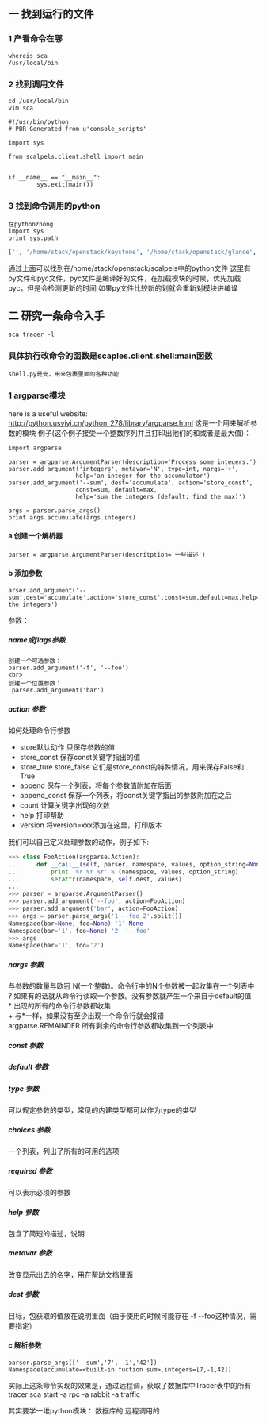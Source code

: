 ## 一 找到运行的文件
### 1 产看命令在哪
    whereis sca
    /usr/local/bin

### 2 找到调用文件
    cd /usr/local/bin
    vim sca

```shell
#!/usr/bin/python
# PBR Generated from u'console_scripts'

import sys

from scalpels.client.shell import main


if __name__ == "__main__":
        sys.exit(main())

```

### 3 找到命令调用的python

    在pythonzhong
    import sys
    print sys.path

```python
['', '/home/stack/openstack/keystone', '/home/stack/openstack/glance', '/home/stack/openstack/cinder', '/home/stack/openstack/nova', '/home/stack/openstack/horizon', '/home/stack/openstack/tempest', '/home/stack/openstack/scalpels', '/usr/lib/python2.7', '/usr/lib/python2.7/plat-x86_64-linux-gnu', '/usr/lib/python2.7/lib-tk', '/usr/lib/python2.7/lib-old', '/usr/lib/python2.7/lib-dynload', '/usr/local/lib/python2.7/dist-packages', '/usr/lib/python2.7/dist-packages']

```

通过上面可以找到在/home/stack/openstack/scalpels中的python文件
    这里有py文件和pyc文件，pyc文件是编译好的文件，在加载模块的时候，优先加载pyc，但是会检测更新的时间
    如果py文件比较新的划就会重新对模块进编译

## 二 研究一条命令入手
    sca tracer -l

### 具体执行改命令的函数是scaples.client.shell:main函数
    shell.py是壳，用来包裹里面的各种功能
### 1 argparse模块
here  is a useful website:
http://python.usyiyi.cn/python_278/library/argparse.html
    这是一个用来解析参数的模块
例子(这个例子接受一个整数序列并且打印出他们的和或者是最大值)：
```shell
import argparse

parser = argparse.ArgumentParser(description='Process some integers.')
parser.add_argument('integers', metavar='N', type=int, nargs='+',
                   help='an integer for the accumulator')
parser.add_argument('--sum', dest='accumulate', action='store_const',
                   const=sum, default=max,
                   help='sum the integers (default: find the max)')

args = parser.parse_args()
print args.accumulate(args.integers)
```

#### a 创建一个解析器

    parser = argparse.ArgumentParser(descritption='一些描述')
#### b 添加参数

    arser.add_argument('--sum',dest='accumulate',action='store_const',const=sum,default=max,help='sum the integers')

参数：
##### name或flags参数
    创建一个可选参数：
    parser.add_argument('-f', '--foo')
    <br>
    创建一个位置参数：
     parser.add_argument('bar')

##### action 参数
如何处理命令行参数
- store默认动作 只保存参数的值
- store_const 保存const关键字指出的值
- store_ture store_false 它们是store_const的特殊情况，用来保存False和True
- append 保存一个列表，将每个参数值附加在后面
- append_const 保存一个列表，将const关键字指出的参数附加在之后
- count 计算关键字出现的次数
- help 打印帮助
- version 将version=xxx添加在这里，打印版本

我们可以自己定义处理参数的动作，例子如下:
```python
>>> class FooAction(argparse.Action):
...     def __call__(self, parser, namespace, values, option_string=None):
...         print '%r %r %r' % (namespace, values, option_string)
...         setattr(namespace, self.dest, values)
...
>>> parser = argparse.ArgumentParser()
>>> parser.add_argument('--foo', action=FooAction)
>>> parser.add_argument('bar', action=FooAction)
>>> args = parser.parse_args('1 --foo 2'.split())
Namespace(bar=None, foo=None) '1' None
Namespace(bar='1', foo=None) '2' '--foo'
>>> args
Namespace(bar='1', foo='2')

```

##### nargs 参数
与参数的数量与欧冠
    N(一个整数)。命令行中的N个参数被一起收集在一个列表中
    <br>
    ?   如果有的话就从命令行读取一个参数。没有参数就产生一个来自于default的值
    <br>
    * 出现的所有的命令行参数都收集
    <br>
    +  与*一样，如果没有至少出现一个命令行就会报错
    <br>
    argparse.REMAINDER 所有剩余的命令行参数都收集到一个列表中
##### const 参数

##### default 参数
##### type 参数
可以规定参数的类型，常见的内建类型都可以作为type的类型
##### choices 参数
一个列表，列出了所有的可用的选项
##### required 参数
可以表示必须的参数
##### help 参数
包含了简短的描述，说明
##### metavar 参数
改变显示出去的名字，用在帮助文档里面
##### dest 参数
目标，包获取的值放在说明里面（由于使用的时候可能存在 -f --foo这种情况，需要指定）
#### c 解析参数
    parser.parse_args(['--sum','7','-1','42'])
    Namespace(accumulate=<built-in fuction sum>,integers=[7,-1,42])

实际上这条命令实现的效果是，通过远程调，获取了数据库中Tracer表中的所有tracer
sca start -a rpc -a rabbit -a traffic

其实要学一堆python模块：
数据库的
远程调用的
